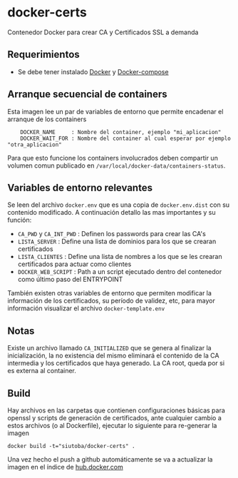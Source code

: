 # docker-certs
Contenedor Docker para crear CA y Certificados SSL a demanda

## Requerimientos
 * Se debe tener instalado [Docker](https://docs.docker.com/installation/) y [Docker-compose](https://docs.docker.com/compose/install/)

## Arranque secuencial de containers

Esta imagen lee un par de variables de entorno que permite encadenar el arranque de los containers
```
    DOCKER_NAME     : Nombre del container, ejemplo "mi_aplicacion"
    DOCKER_WAIT_FOR : Nombre del container al cual esperar por ejemplo "otra_aplicacion"
```

Para que esto funcione los containers involucrados deben compartir un volumen comun publicado en ` /var/local/docker-data/containers-status `.

## Variables de entorno relevantes
Se leen del archivo ` docker.env ` que es una copia de ` docker.env.dist ` con su contenido modificado. A continuación detallo las mas importantes y su función:

 * `CA_PWD`  y  `CA_INT_PWD` : Definen los passwords para crear las CA's
 * `LISTA_SERVER` : Define una lista de dominios para los que se crearan certificados
 * `LISTA_CLIENTES` : Define una lista de nombres a los que se les crearan certificados para actuar como clientes
 * `DOCKER_WEB_SCRIPT` : Path a un script ejecutado dentro del contenedor como último paso del ENTRYPOINT
 
 También existen otras variables de entorno que permiten modificar la información de los certificados, su período de validez, etc, para mayor información visualizar el archivo ` docker-template.env `
 
## Notas
Existe un archivo llamado ` CA_INITIALIZED ` que se genera al finalizar la inicialización, la no existencia del mismo eliminará el contenido de la CA intermedia y los certificados que haya generado.
La CA root, queda por si es externa al container.
 
## Build
Hay archivos en las carpetas que contienen configuraciones básicas para openssl y scripts de generación de certificados, ante cualquier cambio a estos archivos (o al Dockerfile), ejecutar lo siguiente para re-generar la imagen

```
docker build -t="siutoba/docker-certs" .
```

Una vez hecho el push a github automáticamente se va a actualizar la imagen en el índice de [hub.docker.com](hub.docker.com)
